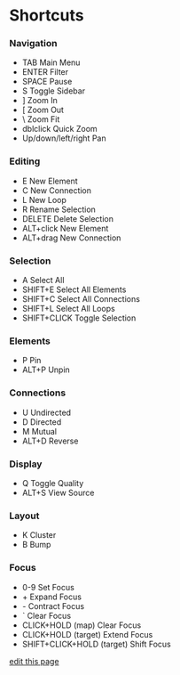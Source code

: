 # Shortcuts

### Navigation
<ul class="shortcuts">
  <li class="shortcut"><span class="keystroke">TAB</span> Main Menu</li>
  <li class="shortcut"><span class="keystroke">ENTER</span> Filter</li>
  <li class="shortcut"><span class="keystroke">SPACE</span> Pause</li>
  <li class="shortcut"><span class="keystroke">S</span> Toggle Sidebar</li>
  <li class="shortcut"><span class="keystroke">]</span> Zoom In</li>
  <li class="shortcut"><span class="keystroke">[</span> Zoom Out</li>
  <li class="shortcut"><span class="keystroke">\</span> Zoom Fit</li>
  <li class="shortcut"><span class="keystroke">dblclick</span> Quick Zoom</li>
  <li class="shortcut"><span class="keystroke">Up/down/left/right</span> Pan</li>
</ul>

### Editing
<ul class="shortcuts">
  <li class="shortcut"><span class="keystroke">E</span> New Element</li>
  <li class="shortcut"><span class="keystroke">C</span> New Connection</li>
  <li class="shortcut"><span class="keystroke">L</span> New Loop</li>
  <li class="shortcut"><span class="keystroke">R</span> Rename Selection</li>
  <li class="shortcut"><span class="keystroke">DELETE</span> Delete Selection</li>
  <li class="shortcut"><span class="keystroke">ALT+click</span> New Element</li>
  <li class="shortcut"><span class="keystroke">ALT+drag</span> New Connection</li>
</ul>

### Selection
<ul class="shortcuts">
  <li class="shortcut"><span class="keystroke">A</span> Select All</li>
  <li class="shortcut"><span class="keystroke">SHIFT+E</span> Select All Elements</li>
  <li class="shortcut"><span class="keystroke">SHIFT+C</span> Select All Connections</li>
  <li class="shortcut"><span class="keystroke">SHIFT+L</span> Select All Loops</li>
  <li class="shortcut"><span class="keystroke">SHIFT+CLICK</span> Toggle Selection</li>
</ul>

### Elements
<ul class="shortcuts">
  <li class="shortcut"><span class="keystroke">P</span> Pin</li>
  <li class="shortcut"><span class="keystroke">ALT+P</span> Unpin</li>
</ul>

### Connections
<ul class="shortcuts">
  <li class="shortcut"><span class="keystroke">U</span> Undirected</li>
  <li class="shortcut"><span class="keystroke">D</span> Directed</li>
  <li class="shortcut"><span class="keystroke">M</span> Mutual</li>
  <li class="shortcut"><span class="keystroke">ALT+D</span> Reverse</li>
</ul>

### Display
<ul class="shortcuts">
  <li class="shortcut"><span class="keystroke">Q</span> Toggle Quality</li>
  <li class="shortcut"><span class="keystroke">ALT+S</span> View Source</li>
</ul>

### Layout
<ul class="shortcuts">
  <li class="shortcut"><span class="keystroke">K</span> Cluster</li>
  <li class="shortcut"><span class="keystroke">B</span> Bump</li>
</ul>

### Focus
<ul class="shortcuts">
  <li class="shortcut"><span class="keystroke">0-9</span> Set Focus</li>
  <li class="shortcut"><span class="keystroke">+</span> Expand Focus</li>
  <li class="shortcut"><span class="keystroke">-</span> Contract Focus</li>
  <li class="shortcut"><span class="keystroke">`</span> Clear Focus</li>
  <li class="shortcut"><span class="keystroke">CLICK+HOLD (map)</span> Clear Focus</li>
  <li class="shortcut"><span class="keystroke">CLICK+HOLD (target)</span> Extend Focus</li>
  <li class="shortcut"><span class="keystroke">SHIFT+CLICK+HOLD (target)</span> Shift Focus</li>
</ul>


<span class="edit-link"><a href="https://github.com/kumu/docs/blob/master/guides/shortcuts.md" target="_blank"><i class="fa fa-github"></i> edit this page</a></span>
